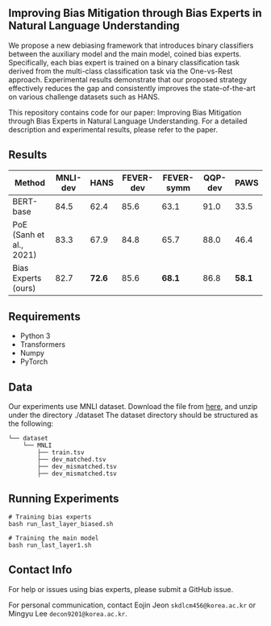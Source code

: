 ## Improving Bias Mitigation through Bias Experts in Natural Language Understanding
We propose a new debiasing framework that introduces binary classifiers between the auxiliary model and the main model, coined bias experts. Specifically, each bias expert is trained on a binary classification task derived from the multi-class classification task via the One-vs-Rest approach. Experimental results demonstrate that our proposed strategy effectively reduces the gap and consistently improves the state-of-the-art on various challenge datasets such as HANS.

This repository contains code for our paper: Improving Bias Mitigation through Bias Experts in Natural Language Understanding. For a detailed description and experimental results, please refer to the paper.

## Results
| Method | MNLI-dev  | HANS | FEVER-dev | FEVER-symm | QQP-dev | PAWS |
| ------------- | ------------- | ------------- | ------------- | ------------- | ------------- | ------------- |
| BERT-base | 84.5 | 62.4 | 85.6 | 63.1 | 91.0 | 33.5 |
| PoE (Sanh et al., 2021)  | 83.3 | 67.9 | 84.8 | 65.7 | 88.0 | 46.4 |
| Bias Experts (ours)  | 82.7 | **72.6** | 85.6 | **68.1** | 86.8 | **58.1** |

## Requirements
- Python 3
- Transformers
- Numpy
- PyTorch

## Data
Our experiments use MNLI dataset. Download the file from [here](https://cims.nyu.edu/~sbowman/multinli/), and unzip under the directory ./dataset The dataset directory should be structured as the following:
```
└── dataset 
    └── MNLI
        ├── train.tsv
        ├── dev_matched.tsv
        ├── dev_mismatched.tsv
        ├── dev_mismatched.tsv
```

## Running Experiments

    # Training bias experts
    bash run_last_layer_biased.sh

    # Training the main model
    bash run_last_layer1.sh

## Contact Info
For help or issues using bias experts, please submit a GitHub issue.

For personal communication, contact Eojin Jeon `skdlcm456@korea.ac.kr` or Mingyu Lee `decon9201@korea.ac.kr`.
